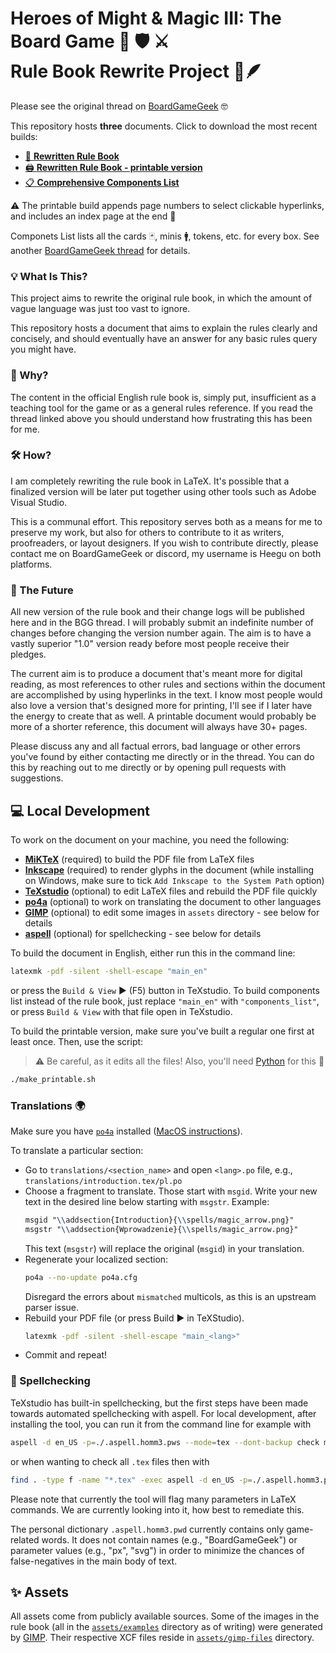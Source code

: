 # Heroes of Might & Magic III: The Board Game 🐴 🛡️ ⚔️️<br>Rule Book Rewrite Project 📜🪶

Please see the original thread on [BoardGameGeek](https://boardgamegeek.com/thread/3235221/rule-book-rewrite-project/page/1) 🤓

This repository hosts **three** documents. Click to download the most recent builds:

- [📜 **Rewritten Rule Book**](https://github.com/Heegu-sama/Homm3BG/raw/build/main_en.pdf/PDF/main_en.pdf)
- [🖨️ **Rewritten Rule Book - printable version️️**](https://github.com/Heegu-sama/Homm3BG/raw/build/printable.pdf/PRINTABLE/printable.pdf)
- [📋 **Comprehensive Components List**](https://github.com/Heegu-sama/Homm3BG/raw/build/components_list.pdf/COMPONENTS_LIST/components_list.pdf)

⚠️ The printable build appends page numbers to select clickable hyperlinks, and includes an index page at the end 🤞

Componets List lists all the cards 🃏, minis 🚹, tokens, etc. for every box.
See another [BoardGameGeek thread](https://boardgamegeek.com/thread/3265461/article/43995671#43995671) for details.

### 💡 What Is This?

This project aims to rewrite the original rule book, in which the amount of vague language was just too vast to ignore.

This repository hosts a document that aims to explain the rules clearly and concisely, and should eventually have an answer for any basic rules query you might have.

### 🤔 Why?

The content in the official English rule book is, simply put, insufficient as a teaching tool for the game or as a general rules reference.
If you read the thread linked above you should understand how frustrating this has been for me.

### 🛠️ How?

I am completely rewriting the rule book in LaTeX.
It's possible that a finalized version will be later put together using other tools such as Adobe Visual Studio.

This is a communal effort.
This repository serves both as a means for me to preserve my work, but also for others to contribute to it as writers, proofreaders, or layout designers.
If you wish to contribute directly, please contact me on BoardGameGeek or discord, my username is Heegu on both platforms.

### 🔮 The Future

All new version of the rule book and their change logs will be published here and in the BGG thread.
I will probably submit an indefinite number of changes before changing the version number again.
The aim is to have a vastly superior "1.0" version ready before most people receive their pledges.

The current aim is to produce a document that's meant more for digital reading, as most references to other rules and sections within the document are accomplished by using hyperlinks in the text.
I know most people would also love a version that's designed more for printing, I'll see if I later have the energy to create that as well.
A printable document would probably be more of a shorter reference, this document will always have 30+ pages.

Please discuss any and all factual errors, bad language or other errors you've found by either contacting me directly or in the thread.
You can do this by reaching out to me directly or by opening pull requests with suggestions.

## 💻 Local Development

To work on the document on your machine, you need the following:

- [**MiKTeX**](https://miktex.org/) (required) to build the PDF file from LaTeX files
- [**Inkscape**](https://inkscape.org/) (required) to render glyphs in the document (while installing on Windows, make sure to tick `Add Inkscape to the System Path` option)
- [**TeXstudio**](https://www.texstudio.org/) (optional) to edit LaTeX files and rebuild the PDF file quickly
- [**po4a**](https://po4a.org/index.php.en) (optional) to work on translating the document to other languages
- [**GIMP**](https://www.gimp.org/) (optional) to edit some images in `assets` directory - see below for details
- [**aspell**](http://aspell.net/) (optional) for spellchecking - see below for details

To build the document in English, either run this in the command line:

```bash
latexmk -pdf -silent -shell-escape "main_en"
```

or press the `Build & View` ▶️ (F5) button in TeXstudio.
To build components list instead of the rule book, just replace `"main_en"` with `"components_list"`, or press `Build & View` with that file open in TeXstudio.

To build the printable version, make sure you've built a regular one first at least once.
Then, use the script:

> ⚠️ Be careful, as it edits all the files!
> Also, you'll need [Python](https://www.python.org/) for this 🐍

```bash
./make_printable.sh
```

### Translations 🌍

Make sure you have [`po4a`](https://po4a.org/index.php.en) installed ([MacOS instructions](https://formulae.brew.sh/formula/po4a)).

To translate a particular section:
- Go to `translations/<section_name>` and open `<lang>.po` file, e.g., `translations/introduction.tex/pl.po`
- Choose a fragment to translate. Those start with `msgid`. Write your new text in the desired line below starting with `msgstr`. Example:
    ```tex
    msgid "\\addsection{Introduction}{\\spells/magic_arrow.png}"
    msgstr "\\addsection{Wprowadzenie}{\\spells/magic_arrow.png}"
    ```
  This text (`msgstr`) will replace the original (`msgid`) in your translation.
- Regenerate your localized section:
    ```bash
    po4a --no-update po4a.cfg
    ```
  Disregard the errors about `mismatched` multicols, as this is an upstream parser issue.
- Rebuild your PDF file (or press Build ▶️ in TeXStudio).
   ```bash
   latexmk -pdf -silent -shell-escape "main_<lang>"
   ```
- Commit and repeat!

### 🔎 Spellchecking

TeXstudio has built-in spellchecking, but the first steps have been made towards automated spellchecking with aspell.
For local development, after installing the tool, you can run it from the command line for example with

```bash
aspell -d en_US -p=./.aspell.homm3.pws --mode=tex --dont-backup check main.tex
```

or when wanting to check all `.tex` files then with

```bash
find . -type f -name "*.tex" -exec aspell -d en_US -p=./.aspell.homm3.pws --mode=tex --dont-backup check {} \;
```

Please note that currently the tool will flag many parameters in LaTeX commands.
We are currently looking into it, how best to remediate this.

The personal dictionary `.aspell.homm3.pwd` currently contains only game-related words.
It does not contain names (e.g., "BoardGameGeek") or parameter values (e.g., "px", "svg") in order to minimize the chances of false-negatives in the main body of text.

## ✨ Assets

All assets come from publicly available sources.
Some of the images in the rule book (all in the [`assets/examples`](https://github.com/Heegu-sama/Homm3BG/tree/main/assets/examples) directory as of writing) were generated by [GIMP](https://www.gimp.org/).
Their respective XCF files reside in [`assets/gimp-files`](https://github.com/Heegu-sama/Homm3BG/tree/main/assets/gimp-files) directory.
